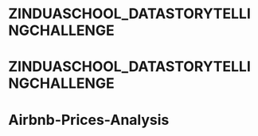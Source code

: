 # ZINDUASCHOOL_DATASTORYTELLINGCHALLENGE
# ZINDUASCHOOL_DATASTORYTELLINGCHALLENGE
# Airbnb-Prices-Analysis
